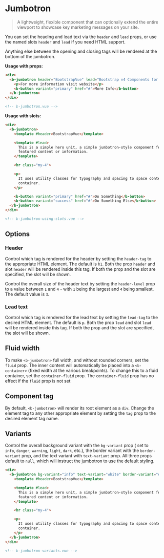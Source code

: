 # Jumbotron

> A lightweight, flexible component that can optionally extend the entire viewport to showcase key
> marketing messages on your site.

You can set the heading and lead text via the `header` and `lead` props, or use the named slots
`header` and `lead` if you need HTML support.

Anything else between the opening and closing tags will be rendered at the bottom of the jumbotron.

**Usage with props:**

```html
<div>
  <b-jumbotron header="BootstrapVue" lead="Bootstrap v4 Components for Vue.js 2">
    <p>For more information visit website</p>
    <b-button variant="primary" href="#">More Info</b-button>
  </b-jumbotron>
</div>

<!-- b-jumbotron.vue -->
```

**Usage with slots:**

```html
<div>
  <b-jumbotron>
    <template #header>BootstrapVue</template>

    <template #lead>
      This is a simple hero unit, a simple jumbotron-style component for calling extra attention to
      featured content or information.
    </template>

    <hr class="my-4">

    <p>
      It uses utility classes for typography and spacing to space content out within the larger
      container.
    </p>

    <b-button variant="primary" href="#">Do Something</b-button>
    <b-button variant="success" href="#">Do Something Else</b-button>
  </b-jumbotron>
</div>

<!-- b-jumbotron-using-slots.vue -->
```

## Options

### Header

Control which tag is rendered for the header by setting the `header-tag` to the appropriate HTML
element. The default is `h1`. Both the prop `header` and slot `header` will be rendered inside this
tag. If both the prop and the slot are specified, the slot will be shown.

Control the overall size of the header text by setting the `header-level` prop to a value between
`1` and `4` - with `1` being the largest and `4` being smallest. The default value is `3`.

### Lead text

Control which tag is rendered for the lead text by setting the `lead-tag` to the desired HTML
element. The default is `p`. Both the prop `lead` and slot `lead` will be rendered inside this tag.
If both the prop and the slot are specified, the slot will be shown.

## Fluid width

To make `<b-jumbotron>` full width, and without rounded corners, set the `fluid` prop. The inner
content will automatically be placed into a `<b-container>` (fixed width at the various
breakpoints). To change this to a fluid container, set the `container-fluid` prop. The
`container-fluid` prop has no effect if the `fluid` prop is not set

## Component tag

By default, `<b-jumbotron>` will render its root element as a `div`. Change the element tag to any
other appropriate element by setting the `tag` prop to the desired element tag name.

## Variants

Control the overall background variant with the `bg-variant` prop ( set to `info`, `danger`,
`warning`, `light`, `dark`, etc.), the border variant with the `border-variant` prop, and the text
variant with `text-variant` prop. All three props default to `null`, which will instruct the
jumbotron to use the default styling.

```html
<div>
  <b-jumbotron bg-variant="info" text-variant="white" border-variant="dark">
    <template #header>BootstrapVue</template>

    <template #lead>
      This is a simple hero unit, a simple jumbotron-style component for calling extra attention to
      featured content or information.
    </template>

    <hr class="my-4">

    <p>
      It uses utility classes for typography and spacing to space content out within the larger
      container.
    </p>
  </b-jumbotron>
</div>

<!-- b-jumbotron-variants.vue -->
```

<!-- Component reference added automatically from component package.json -->
